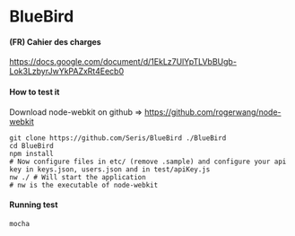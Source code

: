 BlueBird
========
#### (FR) Cahier des charges
https://docs.google.com/document/d/1EkLz7UlYpTLVbBUgb-Lok3LzbyrJwYkPAZxRt4Eecb0
#### How to test it
Download node-webkit on github 
=> https://github.com/rogerwang/node-webkit

    git clone https://github.com/Seris/BlueBird ./BlueBird
    cd BlueBird
    npm install
    # Now configure files in etc/ (remove .sample) and configure your api key in keys.json, users.json and in test/apiKey.js
    nw ./ # Will start the application
    # nw is the executable of node-webkit
#### Running test
    mocha 
